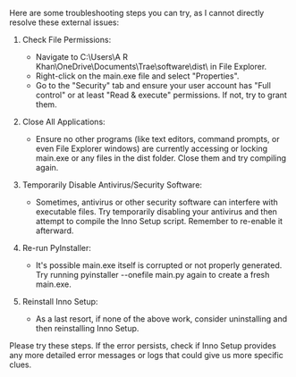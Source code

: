 Here are some troubleshooting steps you can try, as I cannot directly resolve these external issues:


   1. Check File Permissions:
       * Navigate to C:\Users\A R Khan\OneDrive\Documents\Trae\software\dist\ in File Explorer.
       * Right-click on the main.exe file and select "Properties".
       * Go to the "Security" tab and ensure your user account has "Full control" or at least "Read & execute" permissions. If not, try to grant
         them.


   2. Close All Applications:
       * Ensure no other programs (like text editors, command prompts, or even File Explorer windows) are currently accessing or locking main.exe
         or any files in the dist folder. Close them and try compiling again.


   3. Temporarily Disable Antivirus/Security Software:
       * Sometimes, antivirus or other security software can interfere with executable files. Try temporarily disabling your antivirus and then
         attempt to compile the Inno Setup script. Remember to re-enable it afterward.


   4. Re-run PyInstaller:
       * It's possible main.exe itself is corrupted or not properly generated. Try running pyinstaller --onefile main.py again to create a fresh
         main.exe.

   5. Reinstall Inno Setup:
       * As a last resort, if none of the above work, consider uninstalling and then reinstalling Inno Setup.


  Please try these steps. If the error persists, check if Inno Setup provides any more detailed error messages or logs that could give us more
  specific clues.